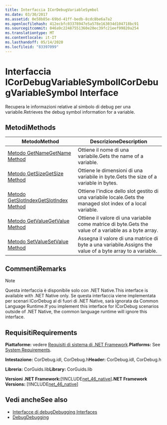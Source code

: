 ```yaml
---
title: Interfaccia ICorDebugVariableSymbol
ms.date: 03/30/2017
ms.assetid: 0e58b85e-69bd-41ff-bedb-8cdc8be6a7a2
ms.openlocfilehash: 412ecbfc03378947e5a578e163034d104718bc91
ms.sourcegitcommit: 046a9c22487551360e20ec39fc21eef99820a254
ms.translationtype: MT
ms.contentlocale: it-IT
ms.lasthandoff: 05/14/2020
ms.locfileid: "83397099"
---
```

# <a name="icordebugvariablesymbol-interface"></a><span data-ttu-id="54764-102">Interfaccia ICorDebugVariableSymbol</span><span class="sxs-lookup"><span data-stu-id="54764-102">ICorDebugVariableSymbol Interface</span></span>
<span data-ttu-id="54764-103">Recupera le informazioni relative al simbolo di debug per una variabile.</span><span class="sxs-lookup"><span data-stu-id="54764-103">Retrieves the debug symbol information for a variable.</span></span>  
  
## <a name="methods"></a><span data-ttu-id="54764-104">Metodi</span><span class="sxs-lookup"><span data-stu-id="54764-104">Methods</span></span>  
  
|<span data-ttu-id="54764-105">Metodo</span><span class="sxs-lookup"><span data-stu-id="54764-105">Method</span></span>|<span data-ttu-id="54764-106">Descrizione</span><span class="sxs-lookup"><span data-stu-id="54764-106">Description</span></span>|  
|------------|-----------------|  
|[<span data-ttu-id="54764-107">Metodo GetName</span><span class="sxs-lookup"><span data-stu-id="54764-107">GetName Method</span></span>](icordebugvariablesymbol-getname-method.md)|<span data-ttu-id="54764-108">Ottiene il nome di una variabile.</span><span class="sxs-lookup"><span data-stu-id="54764-108">Gets the name of a variable.</span></span>|  
|[<span data-ttu-id="54764-109">Metodo GetSize</span><span class="sxs-lookup"><span data-stu-id="54764-109">GetSize Method</span></span>](icordebugvariablesymbol-getsize-method.md)|<span data-ttu-id="54764-110">Ottiene le dimensioni di una variabile in byte.</span><span class="sxs-lookup"><span data-stu-id="54764-110">Gets the size of a variable in bytes.</span></span>|  
|[<span data-ttu-id="54764-111">Metodo GetSlotIndex</span><span class="sxs-lookup"><span data-stu-id="54764-111">GetSlotIndex Method</span></span>](icordebugvariablesymbol-getslotindex-method.md)|<span data-ttu-id="54764-112">Ottiene l'indice dello slot gestito di una variabile locale.</span><span class="sxs-lookup"><span data-stu-id="54764-112">Gets the managed slot index of a local variable.</span></span>|  
|[<span data-ttu-id="54764-113">Metodo GetValue</span><span class="sxs-lookup"><span data-stu-id="54764-113">GetValue Method</span></span>](icordebugvariablesymbol-getvalue-method.md)|<span data-ttu-id="54764-114">Ottiene il valore di una variabile come matrice di byte.</span><span class="sxs-lookup"><span data-stu-id="54764-114">Gets the value of a variable as a byte array.</span></span>|  
|[<span data-ttu-id="54764-115">Metodo SetValue</span><span class="sxs-lookup"><span data-stu-id="54764-115">SetValue Method</span></span>](icordebugvariablesymbol-setvalue-method.md)|<span data-ttu-id="54764-116">Assegna il valore di una matrice di byte a una variabile.</span><span class="sxs-lookup"><span data-stu-id="54764-116">Assigns the value of a byte array to a variable.</span></span>|  
  
## <a name="remarks"></a><span data-ttu-id="54764-117">Commenti</span><span class="sxs-lookup"><span data-stu-id="54764-117">Remarks</span></span>  
  
> [!NOTE]
> <span data-ttu-id="54764-118">Questa interfaccia è disponibile solo con .NET Native.</span><span class="sxs-lookup"><span data-stu-id="54764-118">This interface is available with .NET Native only.</span></span> <span data-ttu-id="54764-119">Se questa interfaccia viene implementata per scenari ICorDebug al di fuori di .NET Native, sarà ignorata da Common Language Runtime.</span><span class="sxs-lookup"><span data-stu-id="54764-119">If you implement this interface for ICorDebug scenarios outside of .NET Native, the common language runtime will ignore this interface.</span></span>  
  
## <a name="requirements"></a><span data-ttu-id="54764-120">Requisiti</span><span class="sxs-lookup"><span data-stu-id="54764-120">Requirements</span></span>  
 <span data-ttu-id="54764-121">**Piattaforme:** vedere [Requisiti di sistema di .NET Framework](../../get-started/system-requirements.md).</span><span class="sxs-lookup"><span data-stu-id="54764-121">**Platforms:** See [System Requirements](../../get-started/system-requirements.md).</span></span>  
  
 <span data-ttu-id="54764-122">**Intestazione:** CorDebug.idl, CorDebug.h</span><span class="sxs-lookup"><span data-stu-id="54764-122">**Header:** CorDebug.idl, CorDebug.h</span></span>  
  
 <span data-ttu-id="54764-123">**Libreria:** CorGuids.lib</span><span class="sxs-lookup"><span data-stu-id="54764-123">**Library:** CorGuids.lib</span></span>  
  
 <span data-ttu-id="54764-124">**Versioni .NET Framework:**[!INCLUDE[net_46_native](../../../../includes/net-46-native-md.md)]</span><span class="sxs-lookup"><span data-stu-id="54764-124">**.NET Framework Versions:** [!INCLUDE[net_46_native](../../../../includes/net-46-native-md.md)]</span></span>  
  
## <a name="see-also"></a><span data-ttu-id="54764-125">Vedi anche</span><span class="sxs-lookup"><span data-stu-id="54764-125">See also</span></span>

- [<span data-ttu-id="54764-126">Interfacce di debug</span><span class="sxs-lookup"><span data-stu-id="54764-126">Debugging Interfaces</span></span>](debugging-interfaces.md)
- [<span data-ttu-id="54764-127">Debug</span><span class="sxs-lookup"><span data-stu-id="54764-127">Debugging</span></span>](index.md)
